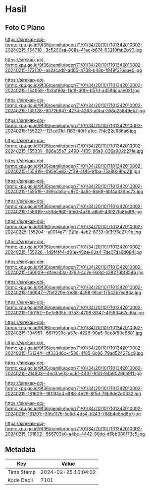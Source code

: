 # Hasil

## Foto C Plano

https://sirekap-obj-formc.kpu.go.id/9f36/pemilu/pdpr/71/01/34/20/10/7101342010002-20240215-154718--3c5260aa-808e-41ac-b674-63218fab2b99.jpg

https://sirekap-obj-formc.kpu.go.id/9f36/pemilu/pdpr/71/01/34/20/10/7101342010002-20240215-173130--aa2acad9-ad05-4768-b48b-f949f316dae0.jpg

https://sirekap-obj-formc.kpu.go.id/9f36/pemilu/pdpr/71/01/34/20/10/7101342010002-20240215-154958--fb3af60a-11d8-40fe-b57d-a458dcbae02f.jpg

https://sirekap-obj-formc.kpu.go.id/9f36/pemilu/pdpr/71/01/34/20/10/7101342010002-20240215-155128--9072b947-4274-4263-a0ba-356d25849eb7.jpg

https://sirekap-obj-formc.kpu.go.id/9f36/pemilu/pdpr/71/01/34/20/10/7101342010002-20240215-155227--121ed01d-f183-49ff-a1ec-7f4c22e636a6.jpg

https://sirekap-obj-formc.kpu.go.id/9f36/pemilu/pdpr/71/01/34/20/10/7101342010002-20240215-155331--686e35a7-2490-4f05-96a0-836a902b27fe.jpg

https://sirekap-obj-formc.kpu.go.id/9f36/pemilu/pdpr/71/01/34/20/10/7101342010002-20240215-155419--095e5e83-2f39-40f5-9fba-75a8029bd21f.jpg

https://sirekap-obj-formc.kpu.go.id/9f36/pemilu/pdpr/71/01/34/20/10/7101342010002-20240215-155519--389cda5c-c870-4a6c-8b69-6bf4a339bc73.jpg

https://sirekap-obj-formc.kpu.go.id/9f36/pemilu/pdpr/71/01/34/20/10/7101342010002-20240215-155619--c53de960-5fe0-4a76-a8b9-43927fa8bdf9.jpg

https://sirekap-obj-formc.kpu.go.id/9f36/pemilu/pdpr/71/01/34/20/10/7101342010002-20240225-155204--a0014a71-921d-4ab2-8733-0f3f76e27e1b.jpg

https://sirekap-obj-formc.kpu.go.id/9f36/pemilu/pdpr/71/01/34/20/10/7101342010002-20240215-155926--1d9f4f44-d31e-45be-83a4-7de07da6d084.jpg

https://sirekap-obj-formc.kpu.go.id/9f36/pemilu/pdpr/71/01/34/20/10/7101342010002-20240215-160009--dfaea43a-3263-4c7e-9a8d-c38276bf8546.jpg

https://sirekap-obj-formc.kpu.go.id/9f36/pemilu/pdpr/71/01/34/20/10/7101342010002-20240215-160047--7fef229e-2e88-4c98-9fcd-17542b7ec84a.jpg

https://sirekap-obj-formc.kpu.go.id/9f36/pemilu/pdpr/71/01/34/20/10/7101342010002-20240215-160152--0e7e805b-9753-4799-8347-4f560467cd9a.jpg

https://sirekap-obj-formc.kpu.go.id/9f36/pemilu/pdpr/71/01/34/20/10/7101342010002-20240215-194951--667f999c-a57c-4226-90a5-9ce8f60e8801.jpg

https://sirekap-obj-formc.kpu.go.id/9f36/pemilu/pdpr/71/01/34/20/10/7101342010002-20240215-161344--df333d6c-c588-4f85-8c86-79ad524279c9.jpg

https://sirekap-obj-formc.kpu.go.id/9f36/pemilu/pdpr/71/01/34/20/10/7101342010002-20240215-214908--4ed3ae03-ec6f-4437-9fd1-94a60286a9f1.jpg

https://sirekap-obj-formc.kpu.go.id/9f36/pemilu/pdpr/71/01/34/20/10/7101342010002-20240215-161609--1813f4c4-df88-4e29-8f5d-78b9de2e0332.jpg

https://sirekap-obj-formc.kpu.go.id/9f36/pemilu/pdpr/71/01/34/20/10/7101342010002-20240215-161701--3f6c1176-5c5d-4d54-b243-768b4e5bd8b7.jpg

https://sirekap-obj-formc.kpu.go.id/9f36/pemilu/pdpr/71/01/34/20/10/7101342010002-20240215-161802--556703e0-a4bc-4442-80dd-d6bb088f73c5.jpg


## Metadata

| Key        | Value               |
| ---------- | ------------------- |
| Time Stamp | 2024-02-25 16:04:02 |
| Kode Dapil | 7101                |



